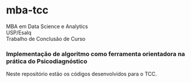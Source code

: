 # mba-tcc
MBA em Data Science e Analytics<br>
USP/Esalq<br>
Trabalho de Conclusão de Curso<br>

### Implementação de algoritmo como ferramenta orientadora na prática do Psicodiagnóstico
Neste repositório estão os códigos desenvolvidos para o TCC.
